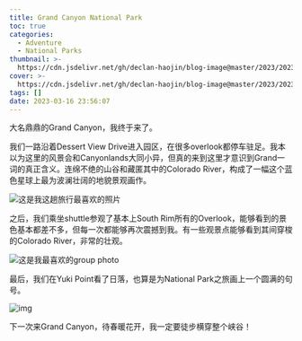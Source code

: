 ```yaml
---
title: Grand Canyon National Park
toc: true
categories:
  - Adventure
  - National Parks
thumbnail: >-
  https://cdn.jsdelivr.net/gh/declan-haojin/blog-image@master/2023/202303260357555.webp
cover: >-
  https://cdn.jsdelivr.net/gh/declan-haojin/blog-image@master/2023/202303260357555.webp
tags: []
date: 2023-03-16 23:56:07
---
```


大名鼎鼎的Grand Canyon，我终于来了。



我们一路沿着Dessert View Drive进入园区，在很多overlook都停车驻足。我本以为这里的风景会和Canyonlands大同小异，但真的来到这里才意识到Grand一词的真正含义。连绵不绝的山谷和藏匿其中的Colorado River，构成了一幅这个蓝色星球上最为波澜壮阔的地貌景观画作。

![这是我这趟旅行最喜欢的照片](https://cdn.jsdelivr.net/gh/declan-haojin/blog-image@master/2023/202303260403372.webp)

之后，我们乘坐shuttle参观了基本上South Rim所有的Overlook，能够看到的景色基本都差不多，但每一次都能够再次震撼到我。有一些观景点能够看到其间穿梭的Colorado River，非常的壮观。

![这是我最喜欢的group photo](https://cdn.jsdelivr.net/gh/declan-haojin/blog-image@master/2023/202303260405534.webp)

最后，我们在Yuki Point看了日落，也算是为National Park之旅画上一个圆满的句号。

![img](https://cdn.jsdelivr.net/gh/declan-haojin/blog-image@master/2023/202303260407849.webp)

下一次来Grand Canyon，待春暖花开，我一定要徒步横穿整个峡谷！

